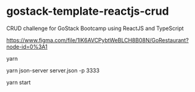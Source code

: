 # gostack-template-reactjs-crud
CRUD challenge for GoStack Bootcamp using ReactJS and TypeScript

https://www.figma.com/file/1lK6AVCPybtWeBLCH8B08N/GoRestaurant?node-id=0%3A1

yarn

yarn json-server server.json -p 3333

yarn start
